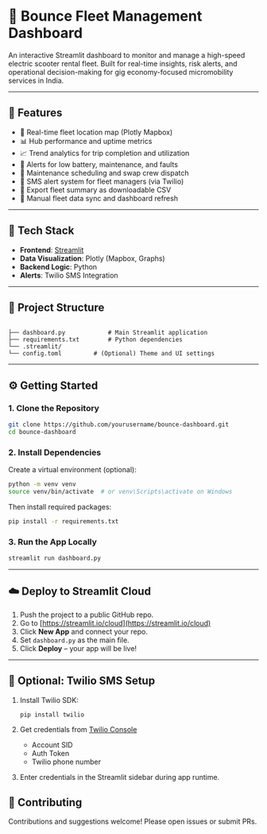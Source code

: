 
# 🛴 Bounce Fleet Management Dashboard

An interactive Streamlit dashboard to monitor and manage a high-speed electric scooter rental fleet. Built for real-time insights, risk alerts, and operational decision-making for gig economy-focused micromobility services in India.

---

## 🚀 Features

- 📍 Real-time fleet location map (Plotly Mapbox)
- 📊 Hub performance and uptime metrics
- 📈 Trend analytics for trip completion and utilization
- 🔋 Alerts for low battery, maintenance, and faults
- 🔧 Maintenance scheduling and swap crew dispatch
- 💬 SMS alert system for fleet managers (via Twilio)
- 📄 Export fleet summary as downloadable CSV
- 🔁 Manual fleet data sync and dashboard refresh

---

## 🧰 Tech Stack

- **Frontend**: [Streamlit](https://streamlit.io/)
- **Data Visualization**: Plotly (Mapbox, Graphs)
- **Backend Logic**: Python
- **Alerts**: Twilio SMS Integration

---

## 📂 Project Structure

```

├── dashboard.py            # Main Streamlit application
├── requirements.txt        # Python dependencies
└── .streamlit/
└── config.toml         # (Optional) Theme and UI settings

````

---

## ⚙️ Getting Started

### 1. Clone the Repository

```bash
git clone https://github.com/yourusername/bounce-dashboard.git
cd bounce-dashboard
````

### 2. Install Dependencies

Create a virtual environment (optional):

```bash
python -m venv venv
source venv/bin/activate  # or venv\Scripts\activate on Windows
```

Then install required packages:

```bash
pip install -r requirements.txt
```

### 3. Run the App Locally

```bash
streamlit run dashboard.py
```

---

## ☁️ Deploy to Streamlit Cloud

1. Push the project to a public GitHub repo.
2. Go to [https://streamlit.io/cloud](https://streamlit.io/cloud)
3. Click **New App** and connect your repo.
4. Set `dashboard.py` as the main file.
5. Click **Deploy** – your app will be live!

---

## 🔐 Optional: Twilio SMS Setup

1. Install Twilio SDK:

   ```bash
   pip install twilio
   ```

2. Get credentials from [Twilio Console](https://console.twilio.com/)

   * Account SID
   * Auth Token
   * Twilio phone number

3. Enter credentials in the Streamlit sidebar during app runtime.


## 🤝 Contributing

Contributions and suggestions welcome! Please open issues or submit PRs.


